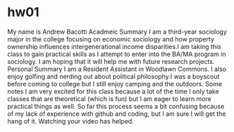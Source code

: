 # hw01
My name is Andrew Bacotti
Acadmeic Summary
I am a third-year sociology major in the college focusing on economic sociology and how property ownership influences intergenerational income disparities.I am taking this class to gain practical skills as I attempt to enter into the BA/MA program in sociology. I am hoping that it will help me with future research projects. 
Personal Summary
I am a Resident Assistant in Woodlawn Commons. I also enjoy golfing and nerding out about political philosophy.I was a boyscout before coming to college but I still enjoy camping and the outdoors. 
Some notes
I am very excited for this class because a lot of the time I only take classes that are theoretical (which is fun) but I am eager to learn more practical things as well. So far this process seems a bit confusing because of my lack of experience with github and coding, but I am sure I will get the hang of it. Watching your video has helped.